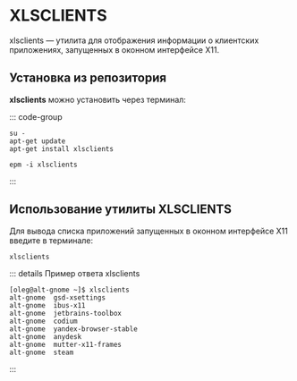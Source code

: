 # XLSCLIENTS

xlsclients — утилита для отображения информации о клиентских приложениях, запущенных в оконном интерфейсе X11. 

## Установка из репозитория

**xlsclients** можно установить через терминал:

::: code-group

```shell[apt-get]
su -
apt-get update
apt-get install xlsclients
```
```shell[epm]
epm -i xlsclients
```
:::

## Использование утилиты XLSCLIENTS

Для вывода списка приложений запущенных в оконном интерфейсе X11 введите в терминале:

```shell
xlsclients
```

::: details Пример ответа xlsclients
```shell
[oleg@alt-gnome ~]$ xlsclients
alt-gnome  gsd-xsettings
alt-gnome  ibus-x11
alt-gnome  jetbrains-toolbox
alt-gnome  codium
alt-gnome  yandex-browser-stable
alt-gnome  anydesk
alt-gnome  mutter-x11-frames
alt-gnome  steam
```
:::